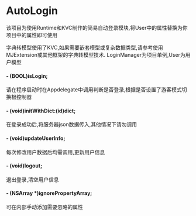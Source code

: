 # AutoLogin

该项目为使用Runtime和KVC制作的简易自动登录模块,将User中的属性替换为你项目中的属性即可使用

字典转模型使用了KVC,如果需要嵌套模型或复杂数据类型,请参考使用MJExtension或其他框架的字典转模型技术.
LoginManager为项目单例,User为用户模型

#### - (BOOL)isLogin;
请在程序启动时在Appdelegate中调用判断是否登录,根据是否设置了游客模式切换根控制器

#### - (void)initWithDict:(id)dict;
在登录成功后,将服务器json数据传入,其他情况下请勿调用

#### - (void)updateUserInfo;
每次修改用户数据后均需调用,更新用户信息

#### - (void)logout;
退出登录,清空用户信息

#### - (NSArray *)ignorePropertyArray;
可在内部手动添加需要忽略的属性

